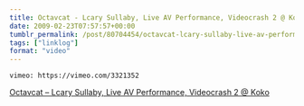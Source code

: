 ```yaml
---
title: Octavcat - Lcary Sullaby, Live AV Performance, Videocrash 2 @ Koko
date: 2009-02-23T07:57:57+00:00
tumblr_permalink: /post/80704454/octavcat-lcary-sullaby-live-av-performance
tags: ["linklog"]
format: "video"
---
```


`vimeo: https://vimeo.com/3321352`

[Octavcat &#8211; Lcary Sullaby, Live AV Performance, Videocrash 2 @ Koko][1]

[1]: https://vimeo.com/3321352
